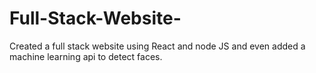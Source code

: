 # Full-Stack-Website-
Created a full stack website using React and node JS and even added a machine learning api to detect faces.
